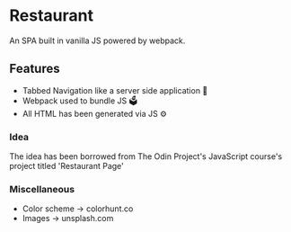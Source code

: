 # Restaurant

An SPA built in vanilla JS powered by webpack.

## Features

- Tabbed Navigation like a server side application 🤩
- Webpack used to bundle JS 🗳️
- All HTML has been generated via JS ⚙️

### Idea

The idea has been borrowed from The Odin Project's JavaScript course's project titled 'Restaurant Page'

### Miscellaneous

- Color scheme -> colorhunt.co
- Images -> unsplash.com
